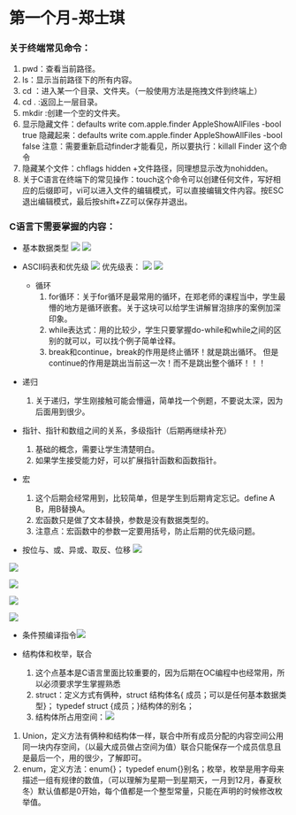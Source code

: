 # 第一个月-郑士琪



### 关于终端常见命令：
  1. pwd：查看当前路径。
  2. ls：显示当前路径下的所有内容。
  3. cd ：进入某一个目录、文件夹。（一般使用方法是拖拽文件到终端上）
  4. cd . :返回上一层目录。
  5. mkdir :创建一个空的文件夹。
  6. 显示隐藏文件：defaults write com.apple.finder AppleShowAllFiles -bool true    隐藏起来：defaults write com.apple.finder AppleShowAllFiles -bool false    注意：需要重新启动finder才能看见，所以要执行：killall Finder 这个命令
  1. 隐藏某个文件：chflags hidden +文件路径，同理想显示改为nohidden。
  2. 关于C语言在终端下的常见操作：touch这个命令可以创建任何文件，写好相应的后缀即可，vi可以进入文件的编辑模式，可以直接编辑文件内容。按ESC退出编辑模式，最后按shift+ZZ可以保存并退出。




### C语言下需要掌握的内容：
 
  * 基本数据类型
    ![](整型.png)
    ![](浮点型.png)

* ASCII码表和优先级
   ![](ASCII码表.jpg)
   优先级表：
   ![](D178D8AA5CBE8F248796C9312BA6F2E7.jpg)
   ![](DFD12842E77C004BB20D8A3BF90F7583.jpg)
   

  * 循环
    1. for循环：关于for循环是最常用的循环，在郑老师的课程当中，学生最懵的地方是循环嵌套。关于这块可以给学生讲解冒泡排序的案例加深印象。
    2. while表达式：用的比较少，学生只要掌握do-while和while之间的区别的就可以，可以找个例子简单诠释。
    3. break和continue，break的作用是终止循环！就是跳出循环。
但是continue的作用是跳出当前这一次！而不是跳出整个循环！！！

*  递归
   1. 关于递归，学生刚接触可能会懵逼，简单找一个例题，不要说太深，因为后面用到很少。
* 指针、指针和数组之间的关系，多级指针（后期再继续补充）
   1. 基础的概念，需要让学生清楚明白。
   2. 如果学生接受能力好，可以扩展指针函数和函数指针。
* 宏
   1. 这个后期会经常用到，比较简单，但是学生到后期肯定忘记。define A B，用B替换A。
   2. 宏函数只是做了文本替换，参数是没有数据类型的。
   3. 注意点：宏函数中的参数一定要用括号，防止后期的优先级问题。

* 按位与、或、异或、取反、位移
  ![](按位与.jpg)

![](按位或.jpg)

![](按位异或.jpg)

![](按位取反.jpg)

![](左移和右移.jpg)
* 条件预编译指令![](条件预编译.png)

* 结构体和枚举，联合
  1. 这个点基本是C语言里面比较重要的，因为后期在OC编程中也经常用，所以必须要求学生掌握熟悉
  2. struct：定义方式有俩种，struct 结构体名{ 成员；可以是任何基本数据类型}；    typedef  struct {成员；}结构体的别名；
  3. 结构体所占用空间：![](88D77AF1-2486-466B-877C-FBAA00DC66AC.png)

1. Union，定义方法有俩种和结构体一样，联合中所有成员分配的内容空间公用同一块内存空间，（以最大成员做占空间为值）联合只能保存一个成员信息且是最后一个，用的很少，了解即可。
2. enum，定义方法：enum{}； typedef enum{}别名；枚举，枚举是用字母来描述一组有规律的数值，（可以理解为星期一到星期天，一月到12月，春夏秋冬）默认值都是0开始，每个值都是一个整型常量，只能在声明的时候修改枚举值。







   







 





















  





     




  







